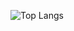![Top Langs](https://github-readme-stats.vercel.app/api/top-langs/?username=andrewylies&layout=compact)
